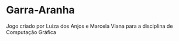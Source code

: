 # Garra-Aranha
Jogo criado por Luiza dos Anjos e Marcela Viana para a disciplina de Computação Gráfica
